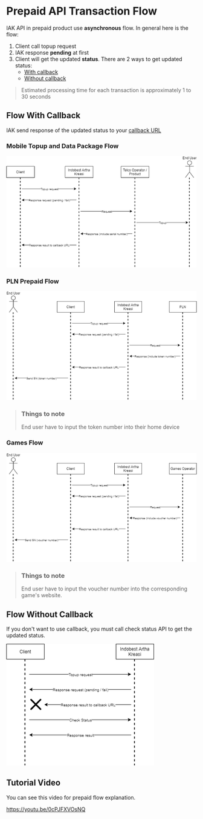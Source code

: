 # Prepaid API Transaction Flow

IAK API in prepaid product use **asynchronous** flow. 
In general here is the flow: 
  1. Client call topup request
  2. IAK response **pending** at first
  3. Client will get the updated **status**. There are 2 ways to get updated status:
      - [With callback](#flow-with-callback)
      - [Without callback](#flow-without-callback)

<!-- theme: info -->

> Estimated processing time for each transaction is approximately 1 to 30 seconds

## Flow With Callback

IAK send response of the updated status to your [callback URL](https://developer.iak.id/prod-setting)

### Mobile Topup and Data Package Flow

![Mobile Topup and Data Package Flow](../../assets/images/prepaid-flow/mobile-topup-and-data-flow.png)

### PLN Prepaid Flow

![PLN Prepaid Flow](../../assets/images/prepaid-flow/pln-flow.png)

<!-- theme: info -->

> ### Things to note
>
> End user have to input the token number into their home device

### Games Flow

![Games Flow](../../assets/images/prepaid-flow/games-flow.png)

<!-- theme: info -->

> ### Things to note
>
> End user have to input the voucher number into the corresponding game's website.

## Flow Without Callback

If you don't want to use callback, you must call check status API to get the updated status.

![Flow tiwhout Callback](../../assets/images/prepaid-flow/without-callback-flow.png)

## Tutorial Video
You can see this video for prepaid flow explanation.

https://youtu.be/0cPJFXVOsNQ